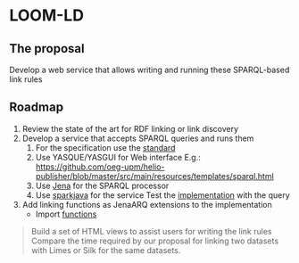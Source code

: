 # LOOM-LD

## The proposal
Develop a web service that allows writing and running these SPARQL-based link rules

## Roadmap
1. Review the state of the art for RDF linking or link discovery
2. Develop a service that accepts SPARQL queries and runs them
   1. For the specification use the [standard](https://www.w3.org/TR/sparql11-overview)
   2. Use YASQUE/YASGUI for Web interface
      E.g.: https://github.com/oeg-upm/helio-publisher/blob/master/src/main/resources/templates/sparql.html
   3. Use [Jena](https://jena.apache.org/) for the SPARQL processor
   4. Use [sparkjava](https://sparkjava.com/) for the service
Test the [implementation](core/src/main/resources/test.sparql) with the query
3. Add linking functions as JenaARQ extensions to the implementation 
   - Import [functions](https://github.com/AndreaCimminoArriaga/EvA4LD/tree/master/tdg.link_discovery.connector.sparql/tdg/link_discovery/connector/sparql/evaluator/arq/linker/string_similarities)
   
> Build a set of HTML views to assist users for writing the link rules 
> Compare the time required by our proposal for linking two datasets with Limes or Silk for the same datasets.